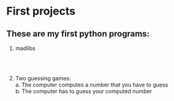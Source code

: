<h1> First projects </h1>

<h2> These are my first python programs: </h2>

1. madlibs 
   
   <br><br>
2. Two guessing games: <br>
    a. The computer computes a number that you have to guess <br>
    b. The computer has to guess your computed number


